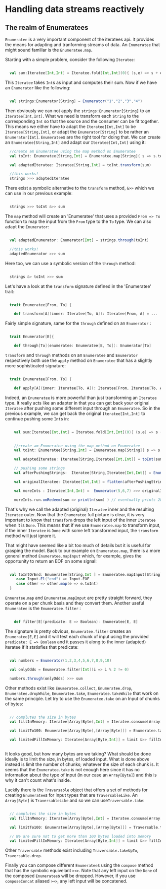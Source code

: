 # Handling data streams reactively

## The realm of Enumeratees

`Enumeratee` is a very important component of the iteratees api. It provides the means for adapting and tranforming streams of data.
An `Enumeratee` that might sound familiar is the `Enumeratee.map`.

Starting with a simple problem, consider the following `Iteratee`:

```scala

  val sum:Iteratee[Int,Int] = Iteratee.fold[Int,Int](0){ (s,e) => s + e }

```

This `Iteratee` takes `Int`s as input and computes their sum. Now if we have an `Enumerator` like the following:

```scala

  val strings:Enumerator[String] = Enumerator("1","2","3","4")

```

Then obviously we can not apply the `strings:Enumerator[String]` to an `Iteratee[Int,Int]`. What we need is transform each `String` to the corresponding `Int` so that the source and the consumer can be fit together. This means we either have to adapt the `Iteratee[Int,Int]` to be `Iteratee[String,Int]`, or adapt the `Enumerator[String]` to be rather an `Enumerator[Int]`.
`Enumeratee`s are the right tool for doing that. We can create an `Enumeratee[String,Int]` and adapt our `Iteratee[Int,Int]` using it:

```scala
  //create am Enumeratee using the map method on Enumeratee
  val toInt: Enumeratee[String,Int] = Enumeratee.map[String]{ s => s.toInt } 

  val adaptedIteratee: Iteratee[String,Int] = toInt.transform(sum)

  //this works!
  strings >>> adaptedIteratee

```
There exist a symbolic alternative to the `transform` method, `&>>` which we can use in our previous example:

```scala

  strings >>> toInt &>> sum 

```

The `map` method will create an 'Enumeratee' that uses a provided `From => To` function to map the input from the `From` type to the `To` type. We can also adapt the `Enumerator`:

```scala

  val adaptedEnumerator: Enumerator[Int] = strings.through(toInt)

  //this works!
  adaptedEnumerator >>> sum

```
Here too, we can use a symbolic version of the `through` method:

```scala

  strings &> toInt >>> sum

```

Let's have a look at the `transform` signature defined in the 'Enumeratee' trait:

```scala

  trait Enumeratee[From, To] {

    def transform[A](inner: Iteratee[To, A]): Iteratee[From, A] = ...

```
Fairly simple signature, same for the `through` defined on an `Enumerator` :

```scala

  trait Enumerator[E]{

    def through[To](enumeratee: Enumeratee[E, To]): Enumerator[To] 

```

`transform` and `through` methods on an `Enumeratee` and `Enumerator` respectively both use the `apply` method on `Enumeratee` that has a slightly more sophisticated signature:

```scala

  trait Enumeratee[From, To] {

    def apply[A](inner: Iteratee[To, A]): Iteratee[From, Iteratee[To, A]] = ...

```

Indeed, an `Enumeratee` is more powerful than just transforming an `Iteratee` type. It really acts like an adapter in that you can get back your original `Iteratee` after pushing some different input through an `Enumeratee`. So in the previous example, we can get back the original `Iteratee[Int,Int]` to continue pushing some `Int`s in:

```scala

    val sum:Iteratee[Int,Int] = Iteratee.fold[Int,Int](0){ (s,e) => s + e }
  

    //create am Enumeratee using the map method on Enumeratee
    val toInt: Enumeratee[String,Int] = Enumeratee.map[String]{ s => s.toInt } 

    val adaptedIteratee: Iteratee[String,Iteratee[Int,Int]] = toInt(sum)

    // pushing some strings
    val afterPushingStrings:  Iteratee[String,Iteratee[Int,Int]] = Enumerator("1","2","3","4") >>> adaptedIteratee

    val originalIteratee: Iteratee[Int,Int] = flatten(afterPushingString.run)

    val moreInts : Iteratee[Int,Int] =  Enumerator(5,6,7) >>> originalIteratee

    moreInts.run.onRedeem(sum => println(sum) ) // eventually prints 28

```

That's why we call the adapted (original) `Iteratee` inner and the resulting `Iteratee` outer.
Now that the `Enumeratee` full picture is clear, it is very important to know that `transform` drops the left input of the inner `Iteratee` when it is `Done`. This means that if we use `Enumeratee.map` to transform input, if the inner `Iteratee` is `Done` with some left transformed input, the `transform` method will just ignore it.

That might have seemed like a bit too much of details but it is useful for grasping the model. Back to our example on `Enumeratee.map`, there is a more general method `Enumeratee.mapInput` which, for example, gives the opportunity to return an EOF on some signal:

```scala

  val toIntOrEnd: Enumeratee[String,Int ] = Enumeratee.mapInput[String] {
     case Input.El("end") => Input.EOF
     case other => other.map(e => e.toInt)
  }

```
`Enmeratee.map` and `Enumeratee.mapImput` are pretty straight forward, they operate on a per chunk basis and they convert them. Another useful `Enumeratee` is the `Enumeratee.filter` :

```scala

    def filter[E](predicate: E => Boolean): Enumeratee[E, E]

```

The signature is pretty obvious, `Enumeratee.filter` creates an `Enumeratee[E,E]` and it will test each chunk of input using the provided `predicate: E => Boolean` and it passes it along to the inner (adapted) iteratee if it statisfies that predicate:

```scala

  val numbers = Enumerator(1,2,3,4,5,6,7,8,9,10)

  val onlyOdds = Enumeratee.filter[Int](i => i % 2 != 0)

  numbers.through(onlyOdds) >>> sum

```
Other methods exist like `Enumeratee.collect`, `Enumeratee.drop`, `Enumeratee.dropWhile`, `Enumeratee.take`, `Enumeratee.takeWhile` that work on the same principle.
Let try to use the `Enumeratee.take` on an Input of chunks of bytes:

```scala

  // complutes the size in bytes
  val fillInMemory: Iteratee[Array[Byte],Int] = Iteratee.consume[Array[Byte]]()

  val limitTo100: Enumeratee[Array[Byte],[Array[Byte]]] = Enumeratee.take[Array[Byte]](100)

  val limitedFillInMemory: Iteratee[Array[Byte,Int]] = limit &>> fillInMemory
  
```
It looks good, but how many bytes are we taking? What should be done ideally is to limit the size, in bytes, of loaded input. What is done above instead is limit the number of chunks; whatever the size of each chunk is. It seems that the `Enumeratee.take` is not enough here since it has no information about the type of input (in our case an `Array[Byte]`) and this is why it can't count what's inside.

Luckily there is the `Traversable` object that offers a set of methods for creating `Enumeratee`s for Input types that are `TraversableLike`. An `Array[Byte]` is `TraversableLike` and so we can use`Traversable.take`:

```scala

  // complutes the size in bytes
  val fillInMemory: Iteratee[Array[Byte],Int] = Iteratee.consume[Array[Byte]]()

  val limitTo100: Enumeratee[Array[Byte],[Array[Byte]]] = Traversable.take[Array[Byte]](100)

  // We are sure not to get more than 100 bytes loaded into memory
  val limitedFillInMemory: Iteratee[Array[Byte,Int]] = limit &>> fillInMemory

```

Other `Traversable` methods exist including `Traversable.takeUpTo`, `Traversable.drop`.

Finally you can compose different `Enumeratee`s using the `compose` method that has the symbolic equivelant `><>`. Note that any left input on the `Done` of the composed `Enumeratee`s will be dropped. However, if you use `composeConcat` aliased `>+>`, any left input will be concatened. 
